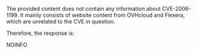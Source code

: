 The provided content does not contain any information about CVE-2006-1199. It mainly consists of website content from OVHcloud and Flexera, which are unrelated to the CVE in question.

Therefore, the response is:

NOINFO